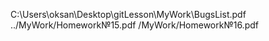C:\Users\oksan\Desktop\gitLesson\MyWork\BugsList.pdf
../MyWork/Homework№15.pdf
/MyWork/Homework№16.pdf

